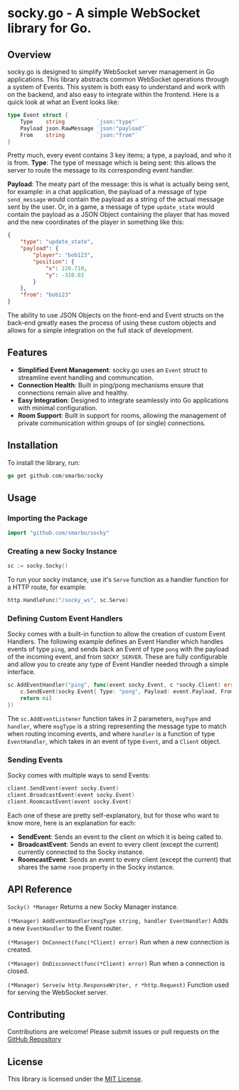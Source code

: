 # socky.go - A simple WebSocket library for Go.
## Overview
socky.go is designed to simplify WebSocket server management in Go applications. This library abstracts common WebSocket operations through a system of Events. This system is both easy to understand and work with on the backend, and also easy to integrate within the frontend. Here is a quick look at what an Event looks like:
```go
type Event struct {
	Type    string          `json:"type"`
	Payload json.RawMessage `json:"payload"`
	From    string          `json:"from"`
}
```
Pretty much, every event contains 3 key items; a type, a payload, and who it is from.
**Type**: The type of message which is being sent: this allows the server to route the message to its corresponding event handler.

**Payload**: The meaty part of the message: this is what is actually being sent, for example: in a chat application, the payload of a message of type ```send_message``` would contain the payload as a string of the actual message sent by the user. Or, in a game, a message of type ```update_state``` would contain the payload as a JSON Object containing the player that has moved and the new coordinates of the player in something like this:
```json
{
	"type": "update_state",
	"payload": {
		"player": "bob123",
		"position": {
			"x": 220.710,
			"y": -310.03
		}
	},
	"from": "bob123"
}
```
The ability to use JSON Objects on the front-end and Event structs on the back-end greatly eases the process of using these custom objects and allows for a simple integration on the full stack of development.

## Features
- **Simplified Event Management**: socky.go uses an `Event` struct to streamline event handling and communcation.
- **Connection Health**: Built in ping/pong mechanisms ensure that connections remain alive and healthy.
-  **Easy Integration**: Designed to integrate seamlessly into Go applications with minimal configuration. 
- **Room Support**: Built in support for rooms, allowing the management of private communication within groups of (or single) connections. 

## Installation
To install the library, run:
```go
go get github.com/smarbo/socky
```
## Usage
### Importing the Package
```go
import "github.com/smarbo/socky"
```
### Creating a new Socky Instance
```go
sc := socky.Socky()
```
To run your socky instance, use it's `Serve` function as a handler function for a HTTP route, for example:
```go
http.HandleFunc("/socky_ws", sc.Serve)
```
###  Defining Custom Event Handlers
Socky comes with a built-in function to allow the creation of custom Event Handlers.
The following example defines an Event Handler which handles events of type `ping`, and sends back an Event of type `pong` with the payload of the incoming event, and from `SOCKY_SERVER`. These are fully configurable and allow you to create any type of Event Handler needed through a simple interface.
```go
sc.AddEventHandler("ping", func(event socky.Event, c *socky.Client) error {
    c.SendEvent(socky.Event{ Type: "pong", Payload: event.Payload, From: "SOCKY_SERVER" });
    return nil
})
```
The `sc.AddEventListener` function takes in 2 parameters, `msgType` and `handler`, where `msgType` is a string representing the message type to match when routing incoming events, and where `handler` is a function of type `EventHandler`, which takes in an event of type `Event`, and a `Client` object.

### Sending Events
Socky comes with multiple ways to send Events:
```go
client.SendEvent(event socky.Event)
client.BroadcastEvent(event socky.Event)
client.RoomcastEvent(event socky.Event)
```
Each one of these are pretty self-explanatory, but for those who want to know more, here is an explanation for each:
- **SendEvent**: Sends an event to the client on which it is being called to.
- **BroadcastEvent**: Sends an event to every client (except the current) currently connected to the Socky instance.
- **RoomcastEvent**: Sends an event to every client (except the current) that shares the same `room` property in the Socky instance.

## API Reference
`Socky() *Manager`
Returns a new Socky Manager instance.

`(*Manager) AddEventHandler(msgType string, handler EventHandler)`
Adds a new `EventHandler` to the Event router.

`(*Manager) OnConnect(func(*Client) error)`
Run when a new connection is created.

`(*Manager) OnDisconnect(func(*Client) error)`
Run when a connection is closed.

`(*Manager) Serve(w http.ResponseWriter, r *http.Request)`
Function used for serving the WebSocket server.

## Contributing
Contributions are welcome! Please submit issues or pull requests on the [GitHub Repository](https://github.com/smarbo/socky)
## License
This library is licensed under the [MIT License](https://opensource.org/license/mit).

